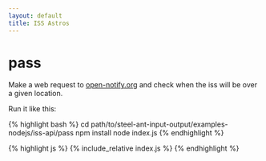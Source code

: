 ```yaml
---
layout: default
title: ISS Astros
---
```

pass
====

Make a web request to [open-notify.org](http://open-notify.org/) and check when the iss will be over a given location.  

Run it like this:

{% highlight bash %}
cd path/to/steel-ant-input-output/examples-nodejs/iss-api/pass
npm install
node index.js
{% endhighlight %}

{% highlight js %}
{% include_relative index.js %}
{% endhighlight %}